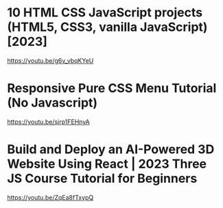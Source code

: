# 10 HTML CSS JavaScript projects (HTML5, CSS3, vanilla JavaScript) [2023]

https://youtu.be/g6v_vbqKYeU

# Responsive Pure CSS Menu Tutorial (No Javascript)

https://youtu.be/sjrp1FEHnyA

# Build and Deploy an AI-Powered 3D Website Using React | 2023 Three JS Course Tutorial for Beginners

https://youtu.be/ZqEa8fTxypQ
